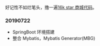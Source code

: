 
好记性不如烂笔头，撸一遍[16k star 商城代码](https://github.com/macrozheng/mall)。

### 20190722

- SpringBoot 环境搭建 
- 整合 Mybatis，Mybatis Generator(MBG)